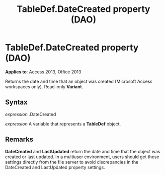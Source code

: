 ﻿---
title: TableDef.DateCreated property (DAO)
TOCTitle: DateCreated Property
ms:assetid: fedd28e9-41a4-db7f-9ba9-6ada350d594a
ms:mtpsurl: https://msdn.microsoft.com/library/Ff837292(v=office.15)
ms:contentKeyID: 48548947
ms.date: 09/18/2015
mtps_version: v=office.15
---

# TableDef.DateCreated property (DAO)


**Applies to**: Access 2013, Office 2013

Returns the date and time that an object was created (Microsoft Access workspaces only). Read-only **Variant**.

## Syntax

*expression* .DateCreated

*expression* A variable that represents a **TableDef** object.

## Remarks

**DateCreated** and **LastUpdated** return the date and time that the object was created or last updated. In a multiuser environment, users should get these settings directly from the file server to avoid discrepancies in the DateCreated and LastUpdated property settings.

